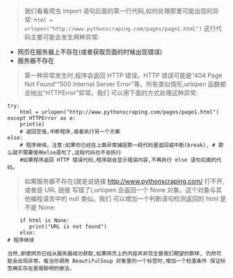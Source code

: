 >我们看看爬虫 import 语句后面的第一行代码,如何处理那里可能出现的异常: 
`html = urlopen("http://www.pythonscraping.com/pages/page1.html")`
这行代码主要可能会发生两种异常:
- 网页在服务器上不存在(或者获取页面的时候出现错误)
- 服务器不存在

>第一种异常发生时,程序会返回 HTTP 错误。HTTP 错误可能是“404 Page Not Found”“500 Internal Server Error”等。所有类似情形,urlopen 函数都会抛出“HTTPError”异常。我们 可以用下面的方式处理这种异常:
``` 
try:
    html = urlopen("http://www.pythonscraping.com/pages/page1.html")
except HTTPError as e: 
    print(e)
    # 返回空值,中断程序,或者执行另一个方案 
else:
    # 程序继续。注意:如果你已经在上面异常捕捉那一段代码里返回或中断(break), # 那么就不需要使用else语句了,这段代码也不会执行
    #如果程序返回 HTTP 错误代码,程序就会显示错误内容,不再执行 else 语句后面的代码。
```    
>如果服务器不存在(就是说链接 http://www.pythonscraping.com/ 打不开,或者是 URL 链接 写错了),urlopen 会返回一个 None 对象。这个对象与其他编程语言中的 null 类似。我们 可以增加一个判断语句检测返回的 html 是不是 None:
```    
    if html is None:
       print("URL is not found")
    else:
# 程序继续
```    
    当然,即使网页已经从服务器成功获取,如果网页上的内容并非完全是我们期望的那样, 仍然可能会出现异常。每当你调用 BeautifulSoup 对象里的一个标签时,增加一个检查条件 保证标签确实存在是很聪明的做法。
